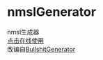 # nmslGenerator  
nmsl生成器  
[点击在线使用](https://cgoxopx.github.io/nmslGenerator/)  
改编自[BullshitGenerator](https://suulnnka.github.io/BullshitGenerator/index.html)  

